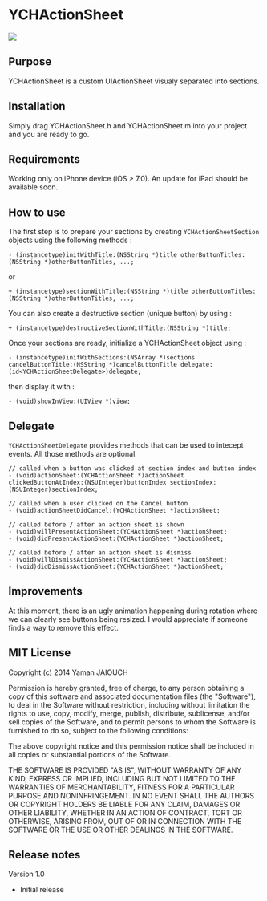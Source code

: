 YCHActionSheet
==============

![](https://raw.github.com/Neirys/YCHActionSheet/master/Images/screenshot2.png)

## Purpose
YCHActionSheet is a custom UIActionSheet visualy separated into sections.

## Installation
Simply drag YCHActionSheet.h and YCHActionSheet.m into your project and you are ready to go.

## Requirements
Working only on iPhone device (iOS > 7.0). An update for iPad should be available soon.

## How to use
The first step is to prepare your sections by creating `YCHActionSheetSection` objects using the following methods :
```ios
- (instancetype)initWithTitle:(NSString *)title otherButtonTitles:(NSString *)otherButtonTitles, ...;
``` 
or
```ios
+ (instancetype)sectionWithTitle:(NSString *)title otherButtonTitles:(NSString *)otherButtonTitles, ...;
```

You can also create a destructive section (unique button) by using :
```ios
+ (instancetype)destructiveSectionWithTitle:(NSString *)title;
```

Once your sections are ready, initialize a YCHActionSheet object using :
```ios
- (instancetype)initWithSections:(NSArray *)sections cancelButtonTitle:(NSString *)cancelButtonTitle delegate:(id<YCHActionSheetDelegate>)delegate;
```
then display it with :
```ios
- (void)showInView:(UIView *)view;
```

## Delegate
`YCHActionSheetDelegate` provides methods that can be used to intecept events. All those methods are optional.
```ios
// called when a button was clicked at section index and button index
- (void)actionSheet:(YCHActionSheet *)actionSheet clickedButtonAtIndex:(NSUInteger)buttonIndex sectionIndex:(NSUInteger)sectionIndex;

// called when a user clicked on the Cancel button
- (void)actionSheetDidCancel:(YCHActionSheet *)actionSheet;

// called before / after an action sheet is shown
- (void)willPresentActionSheet:(YCHActionSheet *)actionSheet;
- (void)didPresentActionSheet:(YCHActionSheet *)actionSheet;

// called before / after an action sheet is dismiss
- (void)willDismissActionSheet:(YCHActionSheet *)actionSheet;
- (void)didDismissActionSheet:(YCHActionSheet *)actionSheet;
```

## Improvements
At this moment, there is an ugly animation happening during rotation where we can clearly see buttons being resized.
I would appreciate if someone finds a way to remove this effect.

## MIT License
Copyright (c) 2014 Yaman JAIOUCH

Permission is hereby granted, free of charge, to any person obtaining a copy
of this software and associated documentation files (the "Software"), to deal
in the Software without restriction, including without limitation the rights
to use, copy, modify, merge, publish, distribute, sublicense, and/or sell
copies of the Software, and to permit persons to whom the Software is
furnished to do so, subject to the following conditions:

The above copyright notice and this permission notice shall be included in all
copies or substantial portions of the Software.

THE SOFTWARE IS PROVIDED "AS IS", WITHOUT WARRANTY OF ANY KIND, EXPRESS OR
IMPLIED, INCLUDING BUT NOT LIMITED TO THE WARRANTIES OF MERCHANTABILITY,
FITNESS FOR A PARTICULAR PURPOSE AND NONINFRINGEMENT. IN NO EVENT SHALL THE
AUTHORS OR COPYRIGHT HOLDERS BE LIABLE FOR ANY CLAIM, DAMAGES OR OTHER
LIABILITY, WHETHER IN AN ACTION OF CONTRACT, TORT OR OTHERWISE, ARISING FROM,
OUT OF OR IN CONNECTION WITH THE SOFTWARE OR THE USE OR OTHER DEALINGS IN THE
SOFTWARE.


## Release notes
Version 1.0
* Initial release
